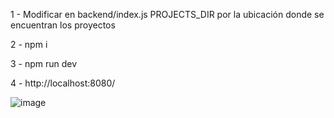 1 - Modificar en backend/index.js
PROJECTS_DIR por la ubicación donde se encuentran los proyectos

2 - npm i

3 - npm run dev 

4 - http://localhost:8080/


![image](https://github.com/user-attachments/assets/924cab89-d8b2-4a6a-aae0-880135ea0f29)
